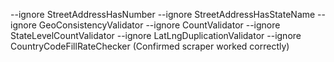 --ignore StreetAddressHasNumber --ignore StreetAddressHasStateName --ignore GeoConsistencyValidator --ignore CountValidator --ignore StateLevelCountValidator --ignore LatLngDuplicationValidator --ignore CountryCodeFillRateChecker
(Confirmed scraper worked correctly)
